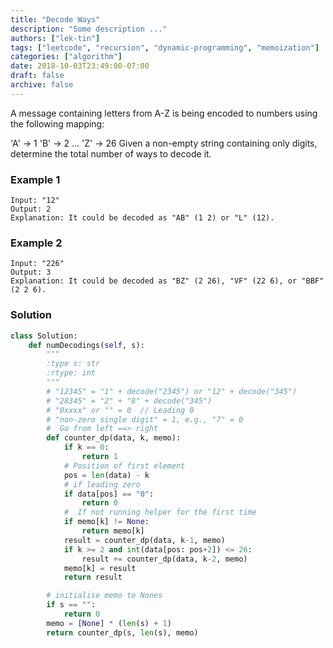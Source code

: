 ```yaml
---
title: "Decode Ways"
description: "Some description ..."
authors: ["lek-tin"]
tags: ["leetcode", "recursion", "dynamic-programming", "memoization"]
categories: ["algorithm"]
date: 2018-10-03T23:49:00-07:00
draft: false
archive: false
---
```

A message containing letters from A-Z is being encoded to numbers using the following mapping:

'A' -> 1
'B' -> 2
...
'Z' -> 26
Given a non-empty string containing only digits, determine the total number of ways to decode it.

### Example 1
```
Input: "12"
Output: 2
Explanation: It could be decoded as "AB" (1 2) or "L" (12).
```
### Example 2
```
Input: "226"
Output: 3
Explanation: It could be decoded as "BZ" (2 26), "VF" (22 6), or "BBF" (2 2 6).
```
### Solution
```python
class Solution:
    def numDecodings(self, s):
        """
        :type s: str
        :rtype: int
        """
        # "12345" = "1" + decode("2345") or "12" + decode("345")
        # "28345" = "2" + "8" + decode("345")
        # "0xxxx" or "" = 0  // Leading 0
        # "non-zero single digit" = 1, e.g., "7" = 0
        #  Go from left ==> right
        def counter_dp(data, k, memo):
            if k == 0:
                return 1
            # Position of first element
            pos = len(data) - k
            # if leading zero
            if data[pos] == "0":
                return 0
            #  If not running helper for the first time
            if memo[k] != None:
                return memo[k]
            result = counter_dp(data, k-1, memo)
            if k >= 2 and int(data[pos: pos+2]) <= 26:
                result += counter_dp(data, k-2, memo)
            memo[k] = result
            return result

        # initialise memo to Nones
        if s == "":
            return 0
        memo = [None] * (len(s) + 1)
        return counter_dp(s, len(s), memo)
```